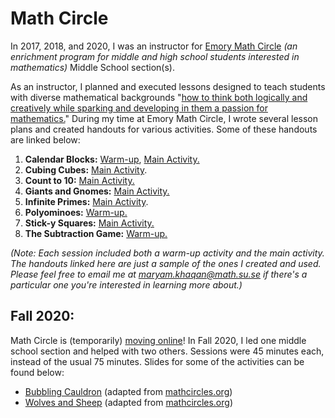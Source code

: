 # Math Circle

In 2017, 2018, and 2020, I was an instructor for [Emory Math Circle](http://www.google.com/url?q=http%3A%2F%2Fmathcs.emory.edu%2Fmathcircle&sa=D&sntz=1&usg=AFQjCNEutNh5aFtnuaTXwL7tEnp6Db9IlA) *(an enrichment program for middle and high school students interested in mathematics)* Middle School section(s).

As an instructor, I planned and executed lessons designed to teach students with diverse mathematical backgrounds "[how to think both logically and creatively while sparking and developing in them a passion for mathematics.](http://www.google.com/url?q=http%3A%2F%2Fwww.mathcs.emory.edu%2Fmathcircle%2Fabout.html&sa=D&sntz=1&usg=AFQjCNHoVMAMMhuMmbO_GabqmBS3ag2_9Q)" During my time at Emory Math Circle, I wrote several lesson plans and created handouts for various activities. Some of these handouts are linked below:

1. **Calendar Blocks:** [Warm-up](https://www.google.com/url?q=https%3A%2F%2Fwww.dropbox.com%2Fs%2Fzdfouytpqhe8knh%2FCalendar%2520Blocks%2520Warm-up.pdf%3Fdl%3D0&sa=D&sntz=1&usg=AFQjCNE5X7JxwTgnKKNb1mFmMhao_4es6Q), [Main Activity.](https://www.google.com/url?q=https%3A%2F%2Fwww.dropbox.com%2Fs%2Fe8tq4ogkejpmuna%2FMath%2520Circle%2520Calendar%2520Blocks%2520Main%2520Activity.pdf%3Fdl%3D0&sa=D&sntz=1&usg=AFQjCNEt1gsKj8M8GoQkwsg60tf3I__4jA)
2. **Cubing Cubes:** [Main Activity](https://www.google.com/url?q=https%3A%2F%2Fwww.dropbox.com%2Fs%2Fmev1gz8yr33na9p%2FEMC%2520Cubing%2520Cubes.pdf%3Fdl%3D0&sa=D&sntz=1&usg=AFQjCNHGvYBaae05d0OWLMAgAmBnAyy87A).
3. **Count to 10:** [Main Activity.](https://www.google.com/url?q=https%3A%2F%2Fwww.dropbox.com%2Fs%2Fmlwma55p9spesmr%2FF2Y2%2520-%2520Count%2520to%252010%2520-%2520Main%2520Activity.pdf%3Fdl%3D0&sa=D&sntz=1&usg=AFQjCNEyh_QUptfvx7cpJFIdrDJfDt9mfg)
4. **Giants and Gnomes:** [Main Activity.](https://www.google.com/url?q=https%3A%2F%2Fwww.dropbox.com%2Fs%2Fjy84k4ldmtl6jf0%2FGiants%2520and%2520Gnomes.pdf%3Fdl%3D0&sa=D&sntz=1&usg=AFQjCNHC4Jnclxl7XXt1qSU3GS4ARcZUnQ)
5. **Infinite Primes:** [Main Activity](https://www.google.com/url?q=https%3A%2F%2Fwww.dropbox.com%2Fs%2Feou8vvraboagpax%2FInfinite%2520Primes.pdf%3Fdl%3D0&sa=D&sntz=1&usg=AFQjCNG4BRnMPdbZR0pNwfk35fku4LGdcQ).
6. **Polyominoes:** [Warm-up.](https://www.google.com/url?q=https%3A%2F%2Fwww.dropbox.com%2Fs%2F7cvbv13l630rmvv%2FPolyominoes.pdf%3Fdl%3D0&sa=D&sntz=1&usg=AFQjCNHwrUJsAfAZVvMbZdpFXKVK655RtQ)
7. **Stick-y Squares:** [Main Activity.](https://www.google.com/url?q=https%3A%2F%2Fwww.dropbox.com%2Fs%2Fpsdtszuz6lpmmt6%2FStick-y%2520Squares.pdf%3Fdl%3D0&sa=D&sntz=1&usg=AFQjCNGcP54zh7p6U4dREVw3JulkiiDYpw)
8. **The Subtraction Game:** [Warm-up.](https://www.google.com/url?q=https%3A%2F%2Fwww.dropbox.com%2Fs%2Fnnl3us3ualj7c1m%2FThe%2520subtraction%2520game.pdf%3Fdl%3D0&sa=D&sntz=1&usg=AFQjCNFIZAi-ay5nhmpP-X88yw_-n1h07w)

*(Note: Each session included both a warm-up activity and the main activity. The handouts linked here are just a sample of the ones I created and used. Please feel free to email me at [maryam.khaqan@math.su.se](mailto:maryam.khaqan@math.su.se) if there's a particular one you're interested in learning more about.)*

## **Fall 2020:**

Math Circle is (temporarily) [moving online](http://www.google.com/url?q=http%3A%2F%2Fwww.mathcs.emory.edu%2Fmathcircle%2Fregistration.html&sa=D&sntz=1&usg=AFQjCNH4xxxsXl1a1mqIwMew0iAiU07l6w)! In Fall 2020, I led one middle school section and helped with two others. Sessions were 45 minutes each, instead of the usual 75 minutes. Slides for some of the activities can be found below:

- [Bubbling Cauldron](https://www.google.com/url?q=https%3A%2F%2Fwww.dropbox.com%2Fs%2F9qkfl2bqwjz1ztj%2FBubbling-Cauldron-Online-Slides.pptx%3Fdl%3D0&sa=D&sntz=1&usg=AFQjCNGFramPcNM5GWENKINwVnN8geZknQ) (adapted from [mathcircles.org](http://www.google.com/url?q=http%3A%2F%2Fmathcircles.org&sa=D&sntz=1&usg=AFQjCNGlDSS1S4ddo8OByzKpCwv6pfQhmg))
- [Wolves and Sheep](https://www.google.com/url?q=https%3A%2F%2Fwww.dropbox.com%2Fs%2F79650yjkh8uu839%2FWolves-Sheep-Slides.pptx%3Fdl%3D0&sa=D&sntz=1&usg=AFQjCNEtho0kRDJuj1eLDqcJva4AYLyczw) (adapted from [mathcircles.org](http://www.google.com/url?q=http%3A%2F%2Fmathcircles.org&sa=D&sntz=1&usg=AFQjCNGlDSS1S4ddo8OByzKpCwv6pfQhmg))